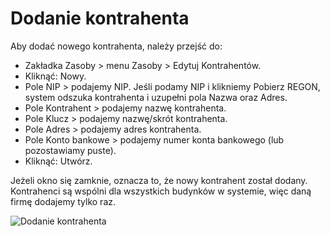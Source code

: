 # Dodanie kontrahenta

Aby dodać nowego kontrahenta, należy przejść do:

- Zakładka Zasoby > menu Zasoby > Edytuj Kontrahentów.
- Kliknąć: Nowy.
- Pole NIP > podajemy NIP. Jeśli podamy NIP i klikniemy Pobierz REGON, system odszuka kontrahenta i uzupełni pola Nazwa oraz Adres.
- Pole Kontrahent > podajemy nazwę kontrahenta.
- Pole Klucz > podajemy nazwę/skrót kontrahenta.
- Pole Adres > podajemy adres kontrahenta.
- Pole Konto bankowe > podajemy numer konta bankowego (lub pozostawiamy puste).
- Kliknąć: Utwórz.

Jeżeli okno się zamknie, oznacza to, że nowy kontrahent został dodany. Kontrahenci są wspólni dla wszystkich budynków w systemie, więc daną firmę dodajemy tylko raz.

![Dodanie kontrahenta](dodaniekontrahenta.gif)